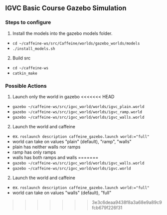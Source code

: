 ## IGVC Basic Course Gazebo Simulation

### Steps to configure
1. Install the models into the gazebo models folder.
 - `cd ~/caffeine-ws/src/Caffeine/worlds/gazebo_worlds/models`
 - `./install_models.sh`
2. Build src
 - `cd ~/caffeine-ws`
 - `catkin_make`

### Possible Actions
1. Launch only the world in gazebo
<<<<<<< HEAD
 - `gazebo ~/caffeine-ws/src/igvc_world/worlds/igvc_plain.world`
 - `gazebo ~/caffeine-ws/src/igvc_world/worlds/igvc_ramp.world`
 - `gazebo ~/caffeine-ws/src/igvc_world/worlds/igvc_walls.world`
2. Launch the world and caffeine
 - ex. `roslaunch description caffeine_gazebo.launch world:="full"`
 - world can take on values "plain" (default), "ramp", "walls"
 - plain has neither walls nor ramps
 - ramp has only ramps
 - walls has both ramps and walls
=======
 - `gazebo ~/caffeine-ws/src/igvc_world/worlds/igvc_walls.world`
 - `gazebo ~/caffeine-ws/src/igvc_world/worlds/igvc.world`
2. Launch the world and caffeine
 - ex. `roslaunch description caffeine_gazebo.launch world:="full"`
 - world can take on values "walls" (default), "full"
>>>>>>> 3e3c6deaa9438f8a3a68e9a89c9fcb679f226f31
